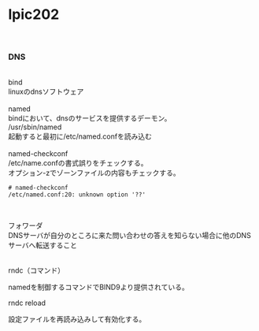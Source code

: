 <h1>lpic202</h1><br>

<h3>DNS</h3>
<br>
bind<br>
linuxのdnsソフトウェア<br><br>
named<br>
bindにおいて、dnsのサービスを提供するデーモン。<br>
/usr/sbin/named<br>
起動すると最初に/etc/named.confを読み込む<br><br>
named-checkconf<br>
/etc/name.confの書式誤りをチェックする。<br>
オプション-zでゾーンファイルの内容もチェックする。<br>

```
# named-checkconf
/etc/named.conf:20: unknown option '??'
```

<br>

フォワーダ  
DNSサーバが自分のところに来た問い合わせの答えを知らない場合に他のDNSサーバへ転送すること<br><br>

rndc（コマンド）  

namedを制御するコマンドでBIND9より提供されている。  

rndc reload  

設定ファイルを再読み込みして有効化する。


